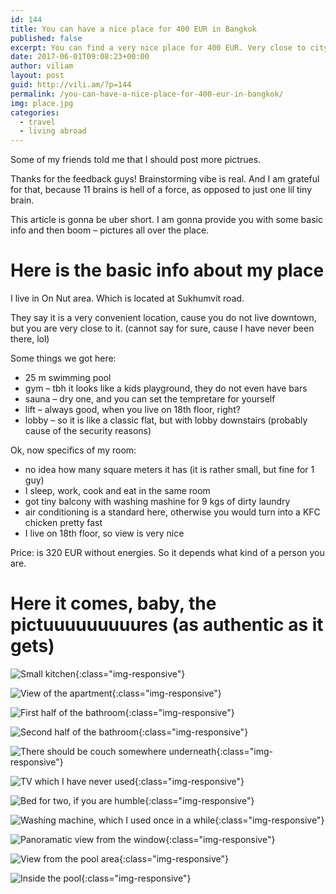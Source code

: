 ```yaml
---
id: 144
title: You can have a nice place for 400 EUR in Bangkok
published: false
excerpt: You can find a very nice place for 400 EUR. Very close to city center and BTS (this is very important).
date: 2017-06-01T09:08:23+00:00
author: viliam
layout: post
guid: http://vili.am/?p=144
permalink: /you-can-have-a-nice-place-for-400-eur-in-bangkok/
img: place.jpg
categories:
  - travel
  - living abroad
---
```

Some of my friends told me that I should post more pictrues.

Thanks for the feedback guys! Brainstorming vibe is real. And I am grateful for that, because 11 brains is hell of a force, as opposed to just one lil tiny brain.

This article is gonna be uber short. I am gonna provide you with some basic info and then boom &#8211; pictures all over the place.

# Here is the basic info about my place

I live in On Nut area. Which is located at Sukhumvit road.

They say it is a very convenient location, cause you do not live downtown, but you are very close to it. (cannot say for sure, cause I have never been there, lol)

Some things we got here:

  * 25 m swimming pool
  * gym &#8211; tbh it looks like a kids playground, they do not even have bars
  * sauna &#8211; dry one, and you can set the tempretare for yourself
  * lift &#8211; always good, when you live on 18th floor, right?
  * lobby &#8211; so it is like a classic flat, but with lobby downstairs (probably cause of the security reasons)

Ok, now specifics of my room:

  * no idea how many square meters it has (it is rather small, but fine for 1 guy)
  * I sleep, work, cook and eat in the same room
  * got tiny balcony with washing mashine for 9 kgs of dirty laundry
  * air conditioning is a standard here, otherwise you would turn into a KFC chicken pretty fast
  * I live on 18th floor, so view is very nice

Price: is 320 EUR without energies. So it depends what kind of a person you are.

# Here it comes, baby, the pictuuuuuuuuures (as authentic as it gets)

![Small kitchen](/images/2017/05/flat001.jpg){:class="img-responsive"}

![View of the apartment](/images/2017/05/flat002.jpg){:class="img-responsive"}

![First half of the bathroom](/images/2017/05/flat003.jpg){:class="img-responsive"}

![Second half of the bathroom](/images/2017/05/flat004.jpg){:class="img-responsive"}

![There should be couch somewhere underneath](/images/2017/05/flat005.jpg){:class="img-responsive"}

![TV which I have never used](/images/2017/05/flat006.jpg){:class="img-responsive"}

![Bed for two, if you are humble](/images/2017/05/flat007.jpg){:class="img-responsive"}

![Washing machine, which I used once in a while](/images/2017/05/flat008.jpg){:class="img-responsive"}

![Panoramatic view from the window](/images/2017/06/panorama.jpg){:class="img-responsive"}

![View from the pool area](/images/2017/06/pool01.jpg){:class="img-responsive"}

![Inside the pool](/images/2017/06/pool02.jpg){:class="img-responsive"}
